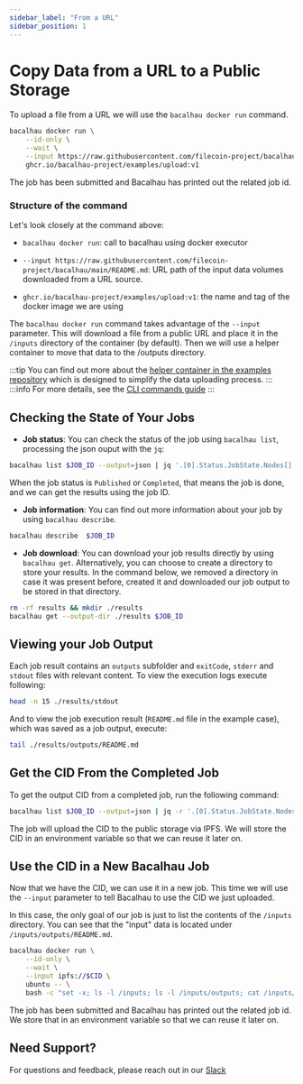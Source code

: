 ```yaml
---
sidebar_label: "From a URL"
sidebar_position: 1
---
```

# Copy Data from a URL to a Public Storage

To upload a file from a URL we will use the `bacalhau docker run` command.

```bash
bacalhau docker run \
    --id-only \
    --wait \
    --input https://raw.githubusercontent.com/filecoin-project/bacalhau/main/README.md \
    ghcr.io/bacalhau-project/examples/upload:v1
```

The job has been submitted and Bacalhau has printed out the related job id.

### Structure of the command

Let's look closely at the command above:

* `bacalhau docker run`: call to bacalhau using docker executor

* `--input https://raw.githubusercontent.com/filecoin-project/bacalhau/main/README.md`: URL path of the input data volumes downloaded from a URL source. 

* `ghcr.io/bacalhau-project/examples/upload:v1`: the name and tag of the docker image we are using

The `bacalhau docker run` command takes advantage of the `--input` parameter. This will download a file from a public URL and place it in the `/inputs` directory of the container (by default). Then we will use a helper container to move that data to the /outputs directory.


:::tip
You can find out more about the [helper container in the examples repository](https://github.com/bacalhau-project/examples/tree/main/tools/upload) which is designed to simplify the data uploading process.
:::
:::info
For more details, see the [CLI commands guide](../../dev/cli-reference/all-flags.md#docker-run)
:::

## Checking the State of Your Jobs

- **Job status**: You can check the status of the job using `bacalhau list`, processing the json ouput with the `jq`:

```bash
bacalhau list $JOB_ID --output=json | jq '.[0].Status.JobState.Nodes[] | .Shards."0" | select(.RunOutput)'
```

When the job status is `Published` or `Completed`, that means the job is done, and we can get the results using the job ID.

- **Job information**: You can find out more information about your job by using `bacalhau describe`.

```bash
bacalhau describe  $JOB_ID 
```

- **Job download**: You can download your job results directly by using `bacalhau get`. Alternatively, you can choose to create a directory to store your results. In the command below, we removed a directory in case it was present before, created it and downloaded our job output to be stored in that directory.

```bash
rm -rf results && mkdir ./results
bacalhau get --output-dir ./results $JOB_ID 
```

## Viewing your Job Output

Each job result contains an `outputs` subfolder and `exitCode`, `stderr` and `stdout` files with relevant content. To view the execution logs execute following:

```bash
head -n 15 ./results/stdout
```
And to view the job execution result (`README.md` file in the example case), which was saved as a job output, execute:
```bash
tail ./results/outputs/README.md
```


## Get the CID From the Completed Job

To get the output CID from a completed job, run the following command:

```bash
bacalhau list $JOB_ID --output=json | jq -r '.[0].Status.JobState.Nodes[] | .Shards."0".PublishedResults | select(.CID) | .CID'
```

The job will upload the CID to the public storage via IPFS. We will store the CID in an environment variable so that we can reuse it later on.


## Use the CID in a New Bacalhau Job

Now that we have the CID, we can use it in a new job. This time we will use the `--input` parameter to tell Bacalhau to use the CID we just uploaded.

In this case, the only goal of our job is just to list the contents of the `/inputs` directory. You can see that the "input" data is located under `/inputs/outputs/README.md`.


```bash
bacalhau docker run \
    --id-only \
    --wait \
    --input ipfs://$CID \
    ubuntu -- \
    bash -c "set -x; ls -l /inputs; ls -l /inputs/outputs; cat /inputs/outputs/README.md"
```

The job has been submitted and Bacalhau has printed out the related job id. We store that in an environment variable so that we can reuse it later on.


## Need Support?

For questions and feedback, please reach out in our [Slack](https://bacalhauproject.slack.com)
